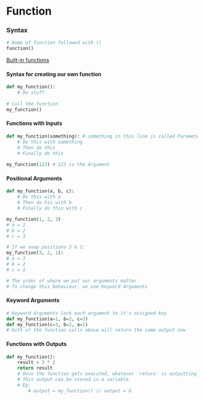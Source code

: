 # Function

### Syntax

```python
# Name of function followed with ()
function()
```

[Built-in functions](https://docs.python.org/3/library/functions.html)

#### Syntax for creating our own function

```python
def my_function():
    # Do stuff
    
# Call the function
my_function()
```

#### Functions with Inputs

```python
def my_function(something): # something in this line is called Parameter
    # Do this with something
    # Then do this
    # Finally do this
    
my_function(123) # 123 is the Argument
```

#### Positional Arguments

```python
def my_function(a, b, c):
    # Do this with a
    # Then do his with b
    # Finally do this with c

my_function(1, 2, 3)
# a = 1
# b = 2
# c = 3

# If we swap positions 3 & 1:
my_function(3, 2, 1):
# a = 3
# b = 2
# c = 1

# The order of where we put our arguments matter
# To change this behaviour, we use Keyword Arguments 
```

#### Keyword Arguments

```python
# Keyword Arguments lock each argument to it's assigned key
def my_function(a=1, b=2, c=3)
def my_function(c=3, b=2, a=1)
# both of the function calls above will return the same output now 
```

#### Functions with Outputs

```python
def my_function():
    result = 3 * 2
    return result
    # Once the function gets executed, whatever 'return' is outputting will replace the function call(my_function())
    # This output can be stored in a variable.
    # Eg: 
        # output = my_function() // output = 6
```

